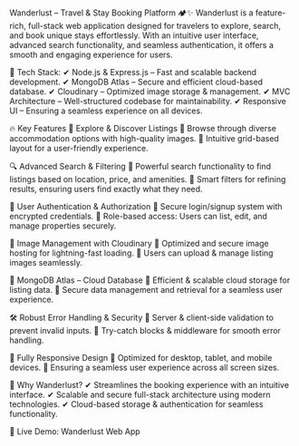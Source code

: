  Wanderlust – Travel & Stay Booking Platform 🏕️✨
Wanderlust is a feature-rich, full-stack web application designed for travelers to explore, search, and book unique stays effortlessly. With an intuitive user interface, advanced search functionality, and seamless authentication, it offers a smooth and engaging experience for users.

🚀 Tech Stack:
✔ Node.js & Express.js – Fast and scalable backend development.
✔ MongoDB Atlas – Secure and efficient cloud-based database.
✔ Cloudinary – Optimized image storage & management.
✔ MVC Architecture – Well-structured codebase for maintainability.
✔ Responsive UI – Ensuring a seamless experience on all devices.

🔥 Key Features
🏡 Explore & Discover Listings
🔹 Browse through diverse accommodation options with high-quality images.
🔹 Intuitive grid-based layout for a user-friendly experience.

🔍 Advanced Search & Filtering
🔹 Powerful search functionality to find listings based on location, price, and amenities.
🔹 Smart filters for refining results, ensuring users find exactly what they need.

🔑 User Authentication & Authorization
🔹 Secure login/signup system with encrypted credentials.
🔹 Role-based access: Users can list, edit, and manage properties securely.

📸 Image Management with Cloudinary
🔹 Optimized and secure image hosting for lightning-fast loading.
🔹 Users can upload & manage listing images seamlessly.

💾 MongoDB Atlas – Cloud Database
🔹 Efficient & scalable cloud storage for listing data.
🔹 Secure data management and retrieval for a seamless user experience.

🛠 Robust Error Handling & Security
🔹 Server & client-side validation to prevent invalid inputs.
🔹 Try-catch blocks & middleware for smooth error handling.

📱 Fully Responsive Design
🔹 Optimized for desktop, tablet, and mobile devices.
🔹 Ensuring a seamless user experience across all screen sizes.

🎯 Why Wanderlust?
✔ Streamlines the booking experience with an intuitive interface.
✔ Scalable and secure full-stack architecture using modern technologies.
✔ Cloud-based storage & authentication for seamless functionality.

🔗 Live Demo: Wanderlust Web App
